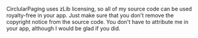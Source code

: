 CirclularPaging uses zLib licensing, so all of my source code can be used royalty-free in your app. Just make sure that you don't remove the copyright notice from the source code. You don't have to attribute me in your app, although I would be glad if you did.